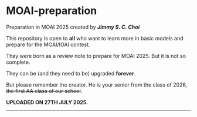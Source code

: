 # MOAI-preparation
Preparation in MOAI 2025 created by  _**Jimmy S. C. Choi**_ 

This repository is open to **all** who want to learn more in basic models and prepare for the MOAI/IOAI contest.

They were born as a review note to prepare for MOAI 2025. But it is not so complete. 

They can be (and they need to be) upgraded **forever**.

But please remember the creator. He is your senior from the class of 2026, ~~the first AA class of our school~~.

**UPLOADED ON 27TH JULY 2025.**

------------
